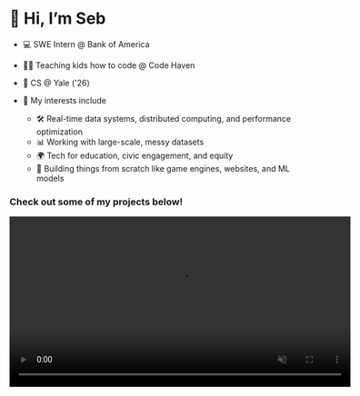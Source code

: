 # 👋 Hi, I’m Seb

- 💻 SWE Intern @ Bank of America  
- 🧑‍🏫 Teaching kids how to code @ Code Haven  
- 📖 CS @ Yale ('26)  

- 🌟 My interests include
    - 🛠️ Real-time data systems, distributed computing, and performance optimization  
    - 📊 Working with large-scale, messy datasets  
    - 🌍 Tech for education, civic engagement, and equity  
    - 🧱 Building things from scratch like game engines, websites, and ML models  

### Check out some of my projects below!
<video src="showcase.mp4" controls autoplay loop muted playsinline width="600">
  Your browser does not support the video tag.
</video>

